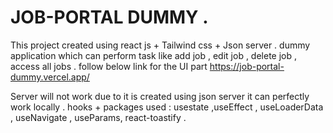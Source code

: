 # JOB-PORTAL DUMMY .

This project created using react js + Tailwind css + Json server .
dummy application which can perform task like add job , edit job , delete job , access all jobs .
follow below link for the UI part
https://job-portal-dummy.vercel.app/

Server will not work due to it is created using json server it can perfectly work locally .
hooks + packages used :
usestate ,useEffect , useLoaderData , useNavigate , useParams, react-toastify .
